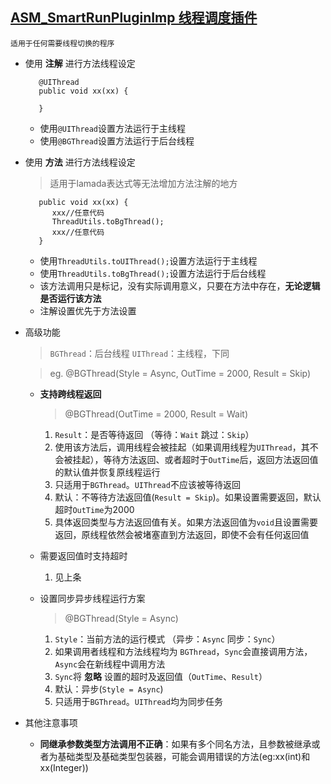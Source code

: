 ## [ASM_SmartRunPluginImp 线程调度插件](src/main/groovy/com/by122006/buildsrc/ASM_SmartRunPluginImp.groovy)
    适用于任何需要线程切换的程序
* 使用 **注解** 进行方法线程设定

         @UIThread
         public void xx(xx) {

         }
   * 使用`@UIThread`设置方法运行于主线程
   * 使用`@BGThread`设置方法运行于后台线程

* 使用 **方法** 进行方法线程设定

    > 适用于lamada表达式等无法增加方法注解的地方

         public void xx(xx) {
            xxx//任意代码
            ThreadUtils.toBgThread();
            xxx//任意代码
         }
   * 使用`ThreadUtils.toUIThread();`设置方法运行于主线程
   * 使用`ThreadUtils.toBgThread();`设置方法运行于后台线程
   * 该方法调用只是标记，没有实际调用意义，只要在方法中存在，**无论逻辑是否运行该方法**
   * 注解设置优先于方法设置

* 高级功能

    >`BGThread`：后台线程 `UIThread`：主线程，下同

    >eg. @BGThread(Style = Async, OutTime = 2000, Result = Skip)

    * **支持跨线程返回**

        >@BGThread(OutTime = 2000, Result = Wait)

        1. `Result`：是否等待返回 （等待：`Wait` 跳过：`Skip`）
        2. 使用该方法后，调用线程会被挂起（如果调用线程为`UIThread`，其不会被挂起），等待方法返回、或者超时于`OutTime`后，返回方法返回值的默认值并恢复原线程运行
        3. 只适用于`BGThread`。`UIThread`不应该被等待返回
        4. 默认：不等待方法返回值(`Result = Skip`)。如果设置需要返回，默认超时`OutTime`为2000
        5. 具体返回类型与方法返回值有关。如果方法返回值为`void`且设置需要返回，原线程依然会被堵塞直到方法返回，即使不会有任何返回值

    * 需要返回值时支持超时

        1. 见上条

    * 设置同步异步线程运行方案

        >@BGThread(Style = Async)

        1. `Style`：当前方法的运行模式 （异步：`Async` 同步：`Sync`）
        2. 如果调用者线程和方法线程均为 `BGThread`，`Sync`会直接调用方法，`Async`会在新线程中调用方法
        3. `Sync`将 **忽略** 设置的超时及返回值（`OutTime`、`Result`）
        4. 默认：异步(`Style = Async`)
        4. 只适用于`BGThread`。`UIThread`均为同步任务

* 其他注意事项

   * **同继承参数类型方法调用不正确**：如果有多个同名方法，且参数被继承或者为基础类型及基础类型包装器，可能会调用错误的方法(eg:xx(int)和xx(Integer))
